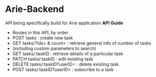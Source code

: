 # Arie-Backend
API being specifically build for Arie application
<b> API Guide </b>
 * Routes in this API, by order
 * POST tasks : create new task
 * GET tasks/?idx= & count= : retrieve general info of number of tasks
 * (including custom parameters to search)
 * GET tasks/:taskID : retrieve details of a particular task
 * PATCH tasks/:taskID : edit existing task
 * DELETE tasks/:taskID?userID= : delete existing task
 * POST tasks/:taskID?userID= : subscribe to a task

